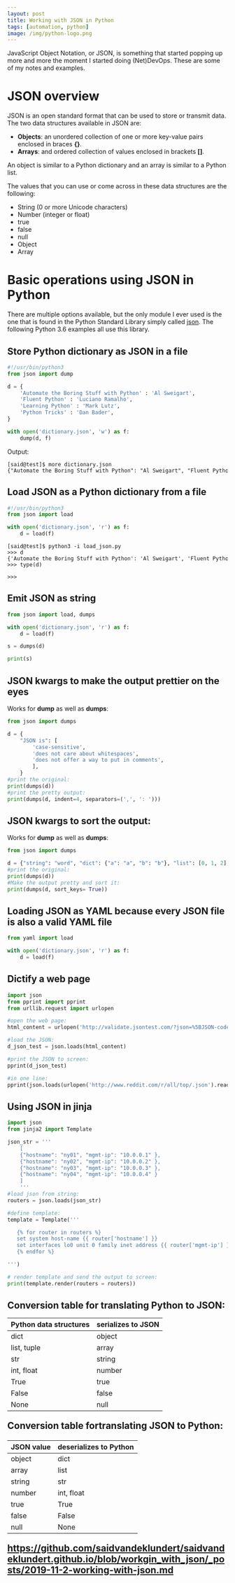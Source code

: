 ```yaml
---
layout: post
title: Working with JSON in Python
tags: [automation, python]
image: /img/python-logo.png
---
```


JavaScript Object Notation, or JSON, is something that started popping up more and more the moment I started doing (Net)DevOps. These are some of my notes and examples.


JSON overview
=============

JSON is an open standard format that can be used to store or transmit data. The two data structures available in JSON are:
-	<b>Objects</b>: an unordered collection of one or more key-value pairs enclosed in braces <b>{}</b>.
-	<b>Arrays</b>: and ordered collection of values enclosed in brackets <b>[]</b>.

An object is similar to a Python dictionary and an array is similar to a Python list.

The values that you can use or come across in these data structures are the following:
-	String (0 or more Unicode characters)
-	Number (integer or float)
-	true
-	false
-	null
-	Object
-	Array


Basic operations using JSON in Python
=====================================

There are multiple options available, but the only module I ever used is the one that is found in the Python Standard Library simply called [json](https://docs.python.org/3/library/json.html). The following Python 3.6 examples all use this library. 


<h2>Store Python dictionary as JSON in a file</h2>

```python
#!/usr/bin/python3
from json import dump

d = {
    'Automate the Boring Stuff with Python' : 'Al Sweigart',
    'Fluent Python' : 'Luciano Ramalho',
    'Learning Python' : 'Mark Lutz',
    'Python Tricks' : 'Dan Bader',
}

with open('dictionary.json', 'w') as f:
    dump(d, f)
```

Output:
<pre style="font-size:12px">
[said@test]$ more dictionary.json 
{"Automate the Boring Stuff with Python": "Al Sweigart", "Fluent Python": "Luciano Ramalho", "Learning Python": "Mark Lutz", "Python Tricks": "Dan Bader"}
</pre>

<h2>Load JSON as a Python dictionary from a file</h2>

```python
#!/usr/bin/python3
from json import load

with open('dictionary.json', 'r') as f:    
    d = load(f)
```
<pre style="font-size:12px">
[said@test]$ python3 -i load_json.py 
>>> d
{'Automate the Boring Stuff with Python': 'Al Sweigart', 'Fluent Python': 'Luciano Ramalho', 'Learning Python': 'Mark Lutz', 'Python Tricks': 'Dan Bader'}
>>> type(d)
<class 'dict'>
>>> 
</pre>

<h2>Emit JSON as string</h2>

```python
from json import load, dumps

with open('dictionary.json', 'r') as f:    
    d = load(f)

s = dumps(d)

print(s)
```

<h2>JSON kwargs to make the output prettier on the eyes</h2>

Works for <b>dump</b> as well as <b>dumps</b>:

```python
from json import dumps

d = {
    "JSON is": [
        'case-sensitive',
        'does not care about whitespaces',
        'does not offer a way to put in comments',
        ], 
    }
#print the original:
print(dumps(d))
#print the pretty output:
print(dumps(d, indent=4, separators=(',', ': ')))
```

<h2>JSON kwargs to sort the output:</h2>

Works for <b>dump</b> as well as <b>dumps</b>:

```python
from json import dumps

d = {"string": "word", "dict": {"a": "a", "b": "b"}, "list": [0, 1, 2], }
#print the original:
print(dumps(d))
#Make the output pretty and sort it:
print(dumps(d, sort_keys= True))
```

<h2>Loading JSON as YAML because every JSON file is also a valid YAML file</h2>

```python
from yaml import load

with open('dictionary.json', 'r') as f:    
    d = load(f)
```

<h2>Dictify a web page</h2>

```python
import json
from pprint import pprint
from urllib.request import urlopen

#open the web page:
html_content = urlopen('http://validate.jsontest.com/?json=%5BJSON-code-to-validate%5D').read()  

#load the JSON:
d_json_test = json.loads(html_content)

#print the JSON to screen:
pprint(d_json_test)

#in one line:
pprint(json.loads(urlopen('http://www.reddit.com/r/all/top/.json').read()))
```

<h2>Using JSON in jinja</h2>

```python
import json
from jinja2 import Template

json_str = '''
    [
    {"hostname": "ny01", "mgmt-ip": "10.0.0.1" }, 
    {"hostname": "ny02", "mgmt-ip": "10.0.0.2" }, 
    {"hostname": "ny03", "mgmt-ip": "10.0.0.3" }, 
    {"hostname": "ny04", "mgmt-ip": "10.0.0.4" }
    ]
    '''
#load json from string:
routers = json.loads(json_str)

#define template:
template = Template('''

   {% for router in routers %}
   set system host-name {{ router['hostname'] }}
   set interfaces lo0 unit 0 family inet address {{ router['mgmt-ip'] }} primary
   {% endfor %}

''')

# render template and send the output to screen:
print(template.render(routers = routers))
```


<h2>Conversion table for translating Python to JSON:</h>


| Python data structures | serializes to JSON |
| ---------------------- | ------------------ |
| dict                   | object             |
| list, tuple            | array              |
| str                    | string             |
| int, float             | number             |
| True                   | true               |
| False                  | false              |
| None                   | null               |

Conversion table fortranslating JSON to Python:

| JSON value         | deserializes to Python |
| ------------------ | ---------------------- |
| object             | dict                   |
| array              | list                   |
| string             | str                    |
| number             | int, float             |
| true               | True                   |
| false              | False                  |
| null               | None                   |

https://github.com/saidvandeklundert/saidvandeklundert.github.io/blob/workgin_with_json/_posts/2019-11-2-working-with-json.md